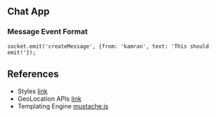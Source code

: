 ## Chat App

### Message Event Format
``` socket.emit('createMessage', {from: 'kamran', text: 'This should emit!'}); ```

## References
- Styles [link](https://gist.github.com/andrewjmead/4783dec59ba2d1e5bcf3e1c301c5858d)
- GeoLocation APIs [link](https://developer.mozilla.org/en-US/docs/Web/API/Geolocation/Using_geolocation)
- Templating Engine [mustache.js](https://github.com/janl/mustache.js/)